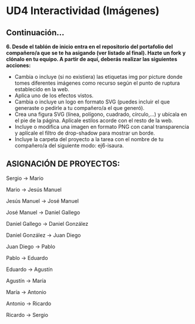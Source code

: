 # UD4 Interactividad (Imágenes)

## Continuación...

**6. Desde el tablón de inicio entra en el repositorio del portafolio del compañero/a que se te ha asigando (ver listado al final). Hazte un fork y clónalo en tu equipo. A partir de aquí, deberás realizar las siguientes acciones:**
- Cambia o incluye (si no existiera) las etiquetas img por picture donde tomes diferentes imágenes como recurso según el punto de ruptura establecido en la web.
- Aplica uno de los efectos vistos.
- Cambia o incluye un logo en formato SVG (puedes incluir el que generaste o pedirle a tu compañero/a el que generó).
- Crea una figura SVG (línea, polígono, cuadrado, círculo,...) y ubícala en el pie de la página. Aplícale estilos acorde con el resto de la web.
- Incluye o modifica una imagen en formato PNG con canal transparencia y aplícale el filtro de drop-shadow para mostrar un borde.
- Incluye la carpeta del proyecto a la tarea con el nombre de tu compañero/a del siguiente modo: ej6-isaura.


## ASIGNACIÓN DE PROYECTOS:

Sergio -> Mario

Mario -> Jesús Manuel

Jesús Manuel -> José Manuel

José Manuel -> Daniel Gallego

Daniel Gallego -> Daniel González

Daniel González -> Juan Diego

Juan Diego -> Pablo 

Pablo -> Eduardo 

Eduardo -> Agustín 

Agustín -> María

María -> Antonio

Antonio -> Ricardo

Ricardo -> Sergio


